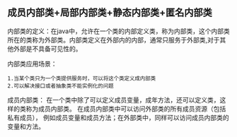 ## 成员内部类+局部内部类+静态内部类+匿名内部类


内部类的定义：在java中，允许在一个类的内部定义类，称为内部类，这个内部类所在的类称为外部类。内部类定义在外部内的内部，通常只服务于外部类,对于其他外部是不具备可见性的。



内部类应用场景：

    1.当某个类只为一个类提供服务时，可以将这个类定义成内部类
    2.可以解决接口或者抽象类不能实例化的问题

成员内部类：
在一个类中除了可以定义成员变量，成年方法，还可以定义类，这样的类称为成员内部类。
在成员内部类中可以访问外部类的所有成员资源（包括私有成员），
例如成员变量和成员方法；在外部类中，同样可以访问成员内部类的变量和方法。



